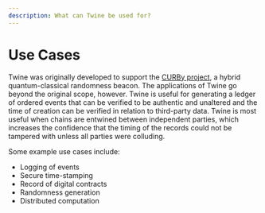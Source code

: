 ```yaml
---
description: What can Twine be used for?
---
```


# Use Cases

Twine was originally developed to support the [CURBy project](https://random.colorado.edu), a hybrid quantum-classical randomness beacon. The applications of Twine go beyond the original scope, however. Twine is useful for generating a ledger of ordered events that can be verified to be authentic and unaltered and the time of creation can be verified in relation to third-party data. Twine is most useful when chains are entwined between independent parties, which increases the confidence that the timing of the records could not be tampered with unless all parties were colluding.

Some example use cases include:

* Logging of events
* Secure time-stamping
* Record of digital contracts
* Randomness generation
* Distributed computation
